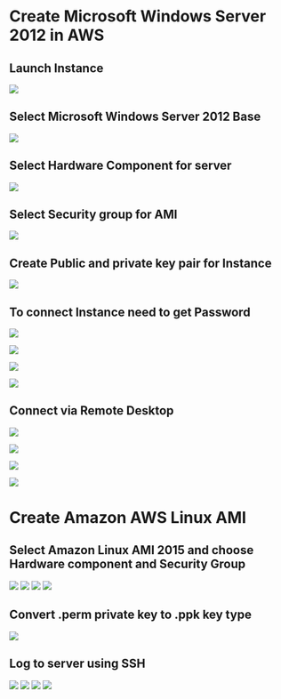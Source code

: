 # Create Microsoft Windows Server 2012 in AWS #


## Launch Instance ##

![](https://scontent-mad1-1.xx.fbcdn.net/hphotos-xfp1/v/t1.0-9/p206x206/11752491_1011743548836421_1909853203908930820_n.jpg?oh=57e2dd6ff940768bd3c9b134de201fef&oe=565B0FAE)

## Select Microsoft Windows Server 2012 Base ##
![](https://scontent-mad1-1.xx.fbcdn.net/hphotos-xfp1/v/t1.0-9/10409617_1011743525503090_4107302541106074427_n.jpg?oh=33137f2abca7d332f3b568a02b6c9565&oe=56211487)

## Select Hardware Component for server ##
![](https://scontent-mad1-1.xx.fbcdn.net/hphotos-xpt1/v/t1.0-9/10922854_1011743578836418_2702397792334623670_n.jpg?oh=7352cc518b280b4ed5c92580f842d108&oe=561D9345)

## Select Security group for AMI ##
![](https://scontent-mad1-1.xx.fbcdn.net/hphotos-xft1/v/t1.0-9/11751760_1011743598836416_1921763335435488052_n.jpg?oh=1a67e9883f049fd80a6995064e5de8f0&oe=561E58A5)

## Create Public and private key pair for Instance ##
![](https://scontent-mad1-1.xx.fbcdn.net/hphotos-xtf1/v/t1.0-9/11060949_1011743612169748_6491564243711917099_n.jpg?oh=9e42dee80cf232f95c77f963616d8ec5&oe=56118355)

## To connect Instance need to get Password ##
![](https://scontent-mad1-1.xx.fbcdn.net/hphotos-xpf1/v/t1.0-9/11053245_1011743642169745_7331892075045932627_n.jpg?oh=343a90f8217e207c960353a5230abd5a&oe=56136059)

![](https://scontent-mad1-1.xx.fbcdn.net/hphotos-xtp1/v/t1.0-9/11755180_1011743668836409_5256864313493943465_n.jpg?oh=f9637bcf483e377f132faabea654f209&oe=5655B791)

![](https://scontent-mad1-1.xx.fbcdn.net/hphotos-xtp1/v/t1.0-9/11703209_1011743685503074_8939734883811708243_n.jpg?oh=7a2f0b91460c8fe18aff7609be97904f&oe=5655BE70)

![](https://scontent-mad1-1.xx.fbcdn.net/hphotos-xpf1/v/t1.0-9/11753276_1011743705503072_1111050040090836646_n.jpg?oh=37eedd0f08121a4e50e2298df9e9e03c&oe=56236949)

## Connect via Remote Desktop ##
![](https://scontent-mad1-1.xx.fbcdn.net/hphotos-xtf1/v/t1.0-9/11742710_1011743715503071_7276605610569775048_n.jpg?oh=533984d8bdedb2e7c6d7ece5b16098b5&oe=560F4891)

![](https://scontent-mad1-1.xx.fbcdn.net/hphotos-xfp1/v/t1.0-9/9263_1011743728836403_6434034793654223004_n.jpg?oh=908e64e9f9a830b858282a841df179cc&oe=564F1659)

![](https://scontent-mad1-1.xx.fbcdn.net/hphotos-xat1/v/t1.0-9/10500568_1011743745503068_5239234941529738709_n.jpg?oh=974ac199b760490e0626626eb7c0ac15&oe=560F02E8)

![](https://scontent-mad1-1.xx.fbcdn.net/hphotos-xta1/v/t1.0-9/11209560_1011743782169731_4915202964582461322_n.jpg?oh=5a3bac8b6c2333636741778baf83424b&oe=562166FC)

# Create Amazon AWS Linux AMI #

## Select Amazon Linux AMI 2015 and choose Hardware component and Security Group ##
![](https://scontent-mad1-1.xx.fbcdn.net/hphotos-xpa1/v/t1.0-9/11059422_1011743788836397_4522947100179626284_n.jpg?oh=9ab98ef2be0992b71430e260de1c936e&oe=5659E9B0)
![](https://scontent-mad1-1.xx.fbcdn.net/hphotos-xtf1/v/t1.0-9/11742792_1011743825503060_2148389421539081223_n.jpg?oh=16036a4656b9c9cff21a69dba2b1a297&oe=5621D2E9)
![](https://scontent-mad1-1.xx.fbcdn.net/hphotos-xft1/v/t1.0-9/11745861_1011743828836393_6740032951544154617_n.jpg?oh=c0e9eb2210cf9518de7e3906fbbb7da6&oe=56549AF9)
![](https://scontent-mad1-1.xx.fbcdn.net/hphotos-xft1/v/t1.0-9/16113_1011743852169724_6335373067873966551_n.jpg?oh=8b6ab0cfba5d8d58edbc1eeb09f0c314&oe=561ACD9E)

## Convert .perm private key to .ppk key type ##

![](https://scontent-mad1-1.xx.fbcdn.net/hphotos-xpt1/v/t1.0-9/11178263_1011743878836388_8923652240907464215_n.jpg?oh=8e167292d51a60adc67b237a763e94a1&oe=560E2642)

## Log to server using SSH ##
![](https://scontent-mad1-1.xx.fbcdn.net/hphotos-xtp1/v/t1.0-9/11755202_1011743888836387_1736849041918932285_n.jpg?oh=948f87389ad32d5383978e9ace97f00f&oe=56118C37)
![](https://scontent-mad1-1.xx.fbcdn.net/hphotos-xpf1/v/t1.0-9/10984607_1011743908836385_3749324843200062155_n.jpg?oh=4c61754f2d510489bcd93a95fc74f65f&oe=561CAF85)
![](https://scontent-mad1-1.xx.fbcdn.net/hphotos-xft1/v/t1.0-9/11742825_1011743915503051_8186005198865851817_n.jpg?oh=10de916f1d55b172bf568f7addd2bc16&oe=560F3264)
![](https://scontent-mad1-1.xx.fbcdn.net/hphotos-xft1/v/t1.0-9/10418982_1011743942169715_3905623067328935724_n.jpg?oh=ad896593d63143267c3defa878cd03dc&oe=561A8C81)

